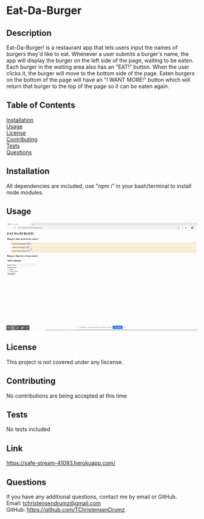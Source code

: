 # Eat-Da-Burger

## Description
Eat-Da-Burger! is a restaurant app that lets users input the names of burgers they'd like to eat. Whenever a user submits a burger's name, the app will display the burger on the left side of the page, waiting to be eaten. Each burger in the waiting area also has an "EAT!"  button. When the user clicks it, the burger will move to the bottom side of the page. Eaten burgers on the bottom of the page will have an "I WANT MORE!" button which will return that burger to the top of the page so it can be eaten again.
## Table of Contents
[Installation](#Installation)
<br>
[Usage](#Usage)
<br>
[License](#License)
<br>
[Contributing](#Contributing)
<br>
[Tests](#Tests)
<br>
[Questions](#Questions)

## Installation
All dependencies are included, use "npm i" in your bash/terminal to install node modules.

## Usage
![DEMO](images/eatdaburgerdemo.gif)

## License
This project is not covered under any liscense.

## Contributing
No contributions are being accepted at this time

## Tests
No tests included

## Link
https://safe-stream-41093.herokuapp.com/

## Questions
If you have any additional questions, contact me by email or GitHub.
<br>
Email: tchristensendrumz@gmail.com
<br>
GitHub: https://github.com/TChristensenDrumz
